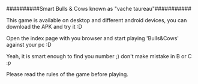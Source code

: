 ##########Smart Bulls & Cows known as "vache taureau"###########

This game is available on desktop and different android devices, you can download the APK and try it :D 

Open the index page with you browser and start playing 'Bulls&Cows' against your pc :D

Yeah, it is smart enough to find you number ;)  don't make mistake in B or C :p 

Please read the rules of the game before playing.

